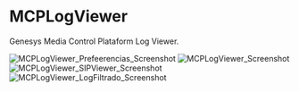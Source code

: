 # MCPLogViewer
Genesys Media Control Plataform Log Viewer.

![MCPLogViewer_Prefeerencias_Screenshot](https://user-images.githubusercontent.com/19481911/71642543-bf502b80-2c8b-11ea-8cff-acffc197f127.png)
![MCPLogViewer_Screenshot](https://user-images.githubusercontent.com/19481911/71642544-bfe8c200-2c8b-11ea-84b3-028c0b40d98f.png)
![MCPLogViewer_SIPViewer_Screenshot](https://user-images.githubusercontent.com/19481911/71642545-bfe8c200-2c8b-11ea-977b-2458bd26ac30.png)
![MCPLogViewer_LogFiltrado_Screenshot](https://user-images.githubusercontent.com/19481911/71642546-bfe8c200-2c8b-11ea-8dc1-2c32841c607e.png)
